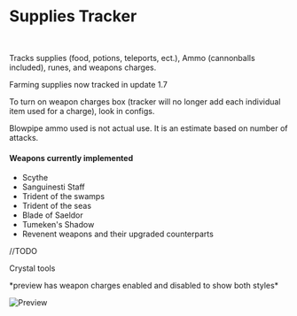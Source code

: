 
<html>
  <h1>Supplies Tracker</h1><br>
  
  
  
Tracks supplies (food, potions, teleports, ect.), Ammo (cannonballs included), runes, and weapons charges.

Farming supplies now tracked in update 1.7

To turn on weapon charges box (tracker will no longer add each individual item used for a charge), look in configs.

Blowpipe ammo used is not actual use. It is an estimate based on number of attacks.

#### Weapons currently implemented ####

* Scythe
* Sanguinesti Staff
* Trident of the swamps
* Trident of the seas
* Blade of Saeldor
* Tumeken's Shadow
* Revenent weapons and their upgraded counterparts

//TODO

Crystal tools <br>

</html>
*preview has weapon charges enabled and disabled to show both styles*

![Preview](https://i.gyazo.com/dc858c9708d3da4eb2f5fdcc73d424b5.png)
